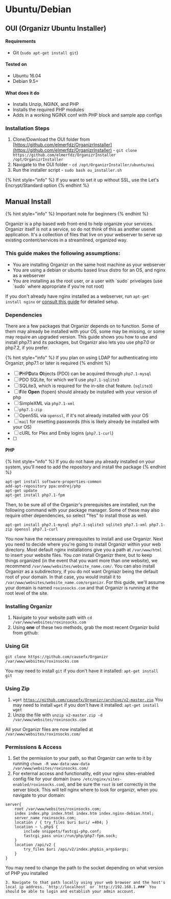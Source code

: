 # Ubuntu/Debian

## OUI \(Organizr Ubuntu Installer\) <a id="bkmrk-windows-here"></a>

#### Requirements

* Git \(`sudo apt-get install git`\)

#### Tested on

* Ubuntu 16.04
* Debian 9.5+

#### What does it do

* Installs Unzip, NGINX, and PHP
* Installs the required PHP modules
* Adds in a working NGINX conf with PHP block and sample app configs

### Installation Steps

1. Clone/Download the OUI folder from [https://github.com/elmerfdz/OrganizrInstaller](https://github.com/elmerfdz/OrganizrInstaller) - `git clone https://github.com/elmerfdz/OrganizrInstaller /opt/OrganizrInstaller`
2. Navigate to the OUI folder - `cd /opt/OrganizrInstaller/ubuntu/oui`
3. Run the installer script - `sudo bash ou_installer.sh`

{% hint style="info" %}
If you want to set it up without SSL, use the Let's Encrypt/Standard option
{% endhint %}

## Manual Install <a id="bkmrk-manual-install"></a>

{% hint style="info" %}
Important note for beginners
{% endhint %}

Organizr is a php based web front-end to help organize your services. Organizr itself is not a service, so do not think of this as another usenet application. It's a collection of files that live on your webserver to serve up existing content/services in a streamlined, organized way.

### This guide makes the following assumptions: <a id="bkmrk-this-guide-makes-the"></a>

* You are installing Organizr on the same host machine as your webserver
* You are using a debian or ubuntu based linux distro for an OS, and nginx as a webserver
* You are installing as the root user, or a user with \`sudo\` privelages \(use \`sudo\` where appropriate if you're not root\)

If you don't already have nginx installed as a webserver, run `apt-get install nginx` or [consult this guide](https://www.digitalocean.com/community/tutorials/how-to-install-nginx-on-ubuntu-18-04) for detailed setup.

### Dependencies <a id="bkmrk-dependencies%3A"></a>

There are a few packages that Organizr depends on to function. Some of them may already be installed with your OS, some may be missing, or some may require an upgraded version. This guide shows you how to use and install php7.1 and its packages, but Organizr also lets you use php7.0 or php7.2, if you prefer.

{% hint style="info" %}
If you plan on using LDAP for authenticating into Organizr, php7.1 or later is required
{% endhint %}

* [ ] **P**HP**D**ata **O**bjects \(PDO\) can be acquired through `php7.1-mysql`
* [ ] PDO SQLite, for which we'll use `php7.1-sqlite3`
* [ ] SQLite3, which is required for the in-site chat feature. \(`sqlite3`\)
* [ ] **F**ile **Open** \(fopen\) should already be installed with your version of php
* [ ] SimpleXML via `php7.1-xml`
* [ ] `php7.1-zip`
* [ ] OpenSSL via `openssl`, if it's not already installed with your OS
* [ ] `mail` for resetting passwords \(this is likely already be installed with your OS\)
* [ ] cURL for Plex and Emby logins \(`php7.1-curl`\)
* [ ] 
#### PHP

{% hint style="info" %}
If you do not have `php` already installed on your system, you'll need to add the repository and install the package
{% endhint %}

```text
apt-get install software-properties-common
add-apt-repository ppa:ondrej/php
apt-get update
apt-get install php7.1-fpm
```

Then, to be sure all of the Organizr's prerequisites are installed, run the following command with your package manager. Some of these may also require other dependencies, so select "Yes" to install those as well.

```text
apt-get install php7.1-mysql php7.1-sqlite3 sqlite3 php7.1-xml php7.1-zip openssl php7.1-curl
```

You now have the necessary prerequisites to install and use Organizr. Next you need to decide where you're going to install Organizr within your web directory. Most default nginx installations give you a path at `/var/www/html` to insert your website files. You _can_ install Organizr there, but to keep things organized \(in the event that you want more than one website\), we recommend `/var/www/websites/website_name.com/`. You can also install Organizr as a subdirectory, if you do not want Orgniazr being the default root of your domain. In that case, you would install it to `/var/www/websites/website_name.com/organizr`. For this guide, we'll assume your domain is named `roxinsocks.com` and that Organizr is running at the root level of the site.

### Installing Organizr <a id="bkmrk-installing-organizr"></a>

1. Navigate to your website path with `cd /var/www/websites/roxinsocks.com`
2. Using **one** of these two methods, grab the most recent Organizr build from github:

### Using Git <a id="bkmrk-using-git"></a>

`git clone https://github.com/causefx/Organizr /var/www/websites/roxinsocks.com`

You may need to install `git` if you don't have it installed: `apt-get install git`

### Using Zip <a id="bkmrk-using-zip"></a>

1. `wget` [`https://github.com/causefx/Organizr/archive/v2-master.zip`](https://github.com/causefx/Organizr/archive/v2-master.zip) You may need to install `wget` if you don't have it installed: `apt-get install wget`
2. Unzip the file with `unzip v2-master.zip -d /var/www/websites/roxinsocks.com`

All your Organizr files are now installed at `/var/www/websites/roxinsocks.com/`

### Permissions & Access <a id="bkmrk-permissions-%26-access"></a>

1. Set the permission to your path, so that Organizr can write to it by running `chown -R www-data:www-data /var/www/websites/roxinsocks.com/`
2. For external access and functionality, edit your nginx sites-enabled config file for your domain \(`nano /etc/nginx/sites-enabled/roxinsocks.com`\), and be sure the `root` is set correctly in the server block. This will tell nginx where to look for organizr, when you navigate to your domain:

```text
server{
    root /var/www/websites/roxinsocks.com;
    index index.php index.html index.htm index.nginx-debian.html;
    server_name roxinsocks.com;
    location / { try_files $uri $uri/ =404; }
    location ~ \.php$ {
        include snippets/fastcgi-php.conf;
        fastcgi_pass unix:/run/php/php7-fpm.sock;
    }
    location /api/v2 {
	    try_files $uri /api/v2/index.php$is_args$args;
    }
}
```

You may need to change the path to the socket depending on what version of PHP you installed

    3. Navigate to that path locally using your web browser and the host's local ip address. `http://localhost` or `http://192.168.1.###` You should be able to login and establish your admin account.

